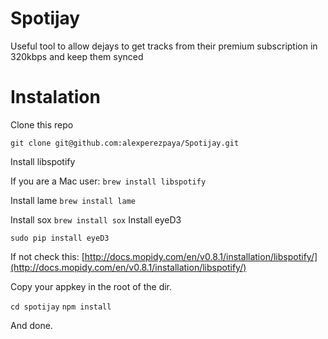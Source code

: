 Spotijay
========

Useful tool to allow dejays to get tracks from their premium subscription in 320kbps and keep them synced

# Instalation

Clone this repo

`git clone git@github.com:alexperezpaya/Spotijay.git`

Install libspotify

If you are a Mac user:
`brew install libspotify`

Install lame
`brew install lame`

Install sox
`brew install sox`
Install eyeD3

`sudo pip install eyeD3`

If not check this: [http://docs.mopidy.com/en/v0.8.1/installation/libspotify/](http://docs.mopidy.com/en/v0.8.1/installation/libspotify/)

Copy your appkey in the root of the dir.

`cd spotijay`
`npm install`

And done.